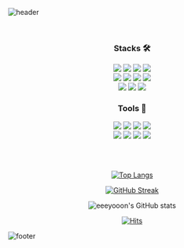 
![header](https://capsule-render.vercel.app/api?type=waving&color=0:56B0D1,100:56B0D1&height=170&section=header&text=Hello,&nbsp;I'm&nbsp;jiyoon👋🏻&fontSize=35&fontColor=ffffff&fontAlign=25)

 <div align='center'>

<br>
  
  ### Stacks 🛠
  
 
<img src="https://img.shields.io/badge/Oracle-F80000?style=flat&logo=Oracle&logoColor=white"/> <img src="https://img.shields.io/badge/Spring-6DB33F?style=flate&logo=Spring&logoColor=white"/> <img src="https://img.shields.io/badge/HTML5-E34F26?style=flat&logo=HTML5&logoColor=white"/> <img src="https://img.shields.io/badge/CSS3-1572B6?style=flat&logo=CSS3&logoColor=white"/> <br/> <img src="https://img.shields.io/badge/JavaScript-F7DF1E?style=flat&logo=JavaScript&logoColor=white"/> <img src="https://img.shields.io/badge/TypeScript-3178C6?style=flat&logo=TypeScript&logoColor=white"/> <img src="https://img.shields.io/badge/React-61DAFB?style=flat&logo=React&logoColor=white"/> <img src="https://img.shields.io/badge/Next.js-000000?style=flat&logo=NextJS&logoColor=white"/><br>  <img src="https://img.shields.io/badge/TailwindCSS-06B6D4?style=flat&logo=TailwindCSS&logoColor=white"/>  <img src="https://img.shields.io/badge/styledcomponents-DB7093?style=flat&logo=styled-components&logoColor=white"/>  <img src="https://img.shields.io/badge/Firebase-FFCA28?style=flat&logo=Firebase&logoColor=white"/> 
 <br>
 

### Tools :art:  
<img src="https://img.shields.io/badge/Eclipse-2C2255?style=flat&logo=Eclipse&logoColor=white"/> <img src="https://img.shields.io/badge/PyCharm-000000?style=flat&logo=PyCharm&logoColor=white"/> <img src="https://img.shields.io/badge/IntelliJ-000000?style=flat&logo=IntelliJ IDEA&logoColor=white"/> <img src="https://img.shields.io/badge/VSC-007ACC?style=flat&logo=Visual Studio Code&logoColor=white"/> <br/> <img src="https://img.shields.io/badge/notion-000000?style=flat&logo=Notion&logoColor=white"/> <img src="https://img.shields.io/badge/GitHub-181717?style=flat&logo=GitHub&logoColor=white"/> <img src="https://img.shields.io/badge/Slack-4A154B?style=flat&logo=Slack&logoColor=white"/> <img src="https://img.shields.io/badge/Jira-0052CC?style=flat&logo=Jira&logoColor=white"/> 


<br>

<br>

[![Top Langs](https://github-readme-stats.vercel.app/api/top-langs/?username=eeeyooon&layout=compact)](https://github.com/eeeyooon/github-readme-stats)
  
[![GitHub Streak](https://streak-stats.demolab.com/?user=eeeyooon&theme=tokyonight_duo)](https://git.io/streak-stats)
  
![eeeyooon's GitHub stats](https://github-readme-stats.vercel.app/api?username=eeeyooon&show_icons=true&theme=transparent)  
  
[![Hits](https://hits.seeyoufarm.com/api/count/incr/badge.svg?url=https%3A%2F%2Fgithub.com%2Feeeyooon&count_bg=%234FC2EF&title_bg=%23555555&icon=&icon_color=%23E7E7E7&title=hits&edge_flat=false)](https://hits.seeyoufarm.com)


  </div>

<!--
![snake gif](https://github.com/eeeyooon/eeeyooon/blob/output/github-contribution-grid-snake.sgv)
-->
<!--
**eeeyooon/eeeyooon** is a ✨ _special_ ✨ repository because its `README.md` (this file) appears on your GitHub profile.

Here are some ideas to get you started:

- 🔭 I’m currently working on ...
- 🌱 I’m currently learning ...
- 👯 I’m looking to collaborate on ...
- 🤔 I’m looking for help with ...
- 💬 Ask me about ...
- 📫 How to reach me: ...
- 😄 Pronouns: ...
- ⚡ Fun fact: ...
-->

![footer](https://capsule-render.vercel.app/api?section=footer&type=waving&color=0:56B0D1,100:56B0D1)
